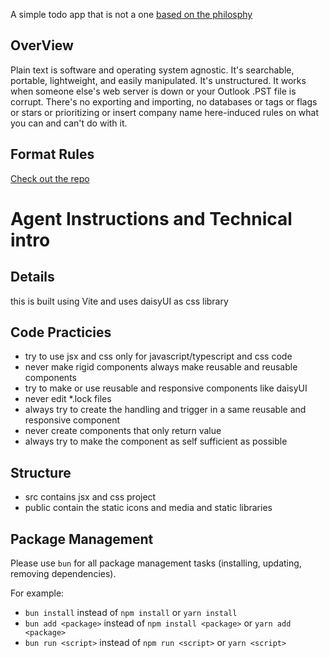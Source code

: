 A simple todo app that is not a one
[based on the philosphy](https://github.com/todotxt/todo.txt)

## OverView

Plain text is software and operating system agnostic. It's searchable, portable, lightweight, and easily manipulated. It's unstructured. It works when someone else's web server is down or your Outlook .PST file is corrupt. There's no exporting and importing, no databases or tags or flags or stars or prioritizing or insert company name here-induced rules on what you can and can't do with it.

## Format Rules

[Check out the repo ](https://github.com/todotxt/todo.txt?tab=readme-ov-file#todotxt-format-rules)

# Agent Instructions and Technical intro

## Details

this is built using Vite and uses daisyUI as css library

## Code Practicies

- try to use jsx and css only for javascript/typescript and css code
- never make rigid components always make reusable and reusable components
- try to make or use reusable and responsive components like daisyUI
- never edit \*.lock files
- always try to create the handling and trigger in a same reusable and responsive component
- never create components that only return value
- always try to make the component as self sufficient as possible

## Structure

- src contains jsx and css project
- public contain the static icons and media and static libraries

## Package Management

Please use `bun` for all package management tasks (installing, updating, removing dependencies).

For example:

- `bun install` instead of `npm install` or `yarn install`
- `bun add <package>` instead of `npm install <package>` or `yarn add <package>`
- `bun run <script>` instead of `npm run <script>` or `yarn <script>`

